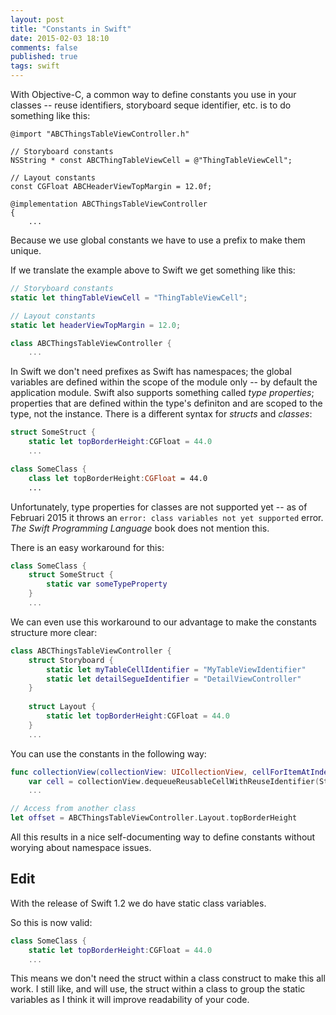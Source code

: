 ```yaml
---
layout: post
title: "Constants in Swift"
date: 2015-02-03 18:10
comments: false
published: true
tags: swift
---
```


With Objective-C, a common way to define constants you use in your classes -- reuse identifiers, storyboard seque identifier, etc. is to do something like this:

``` objc
@import "ABCThingsTableViewController.h"

// Storyboard constants
NSString * const ABCThingTableViewCell = @"ThingTableViewCell";

// Layout constants
const CGFloat ABCHeaderViewTopMargin = 12.0f;

@implementation ABCThingsTableViewController
{
	...
```

Because we use global constants we have to use a prefix to make them unique. 

If we translate the example above to Swift we get something like this:

``` swift
// Storyboard constants
static let thingTableViewCell = "ThingTableViewCell";

// Layout constants
static let headerViewTopMargin = 12.0;

class ABCThingsTableViewController {
	...
```

In Swift we don't need prefixes as Swift has namespaces; the global variables are defined within the scope of the module only -- by default the application module. 
Swift also supports something called _type properties_; properties that are defined within the type's definiton and are scoped to the type, not the instance. There is a different syntax for _structs_ and _classes_:

``` swift 
struct SomeStruct {
	static let topBorderHeight:CGFloat = 44.0
	...

class SomeClass {
	class let topBorderHeight:CGFloat = 44.0
	...
```

Unfortunately, type properties for classes are not supported yet -- as of Februari 2015 it throws an `error: class variables not yet supported` error.  _The Swift Programming Language_ book does not mention this.

There is an easy workaround for this:

``` swift 
class SomeClass {
	struct SomeStruct {
		static var someTypeProperty
	}
	...
```
 
 We can even use this workaround to our advantage to make the constants structure more clear:
 
``` swift 
class ABCThingsTableViewController {
	struct Storyboard {
		static let myTableCellIdentifier = "MyTableViewIdentifier"
		static let detailSegueIdentifier = "DetailViewController"
	}
	
	struct Layout {
		static let topBorderHeight:CGFloat = 44.0
	}
	...
```
 
 You can use the constants in the following way:
 
``` swift 
func collectionView(collectionView: UICollectionView, cellForItemAtIndexPath indexPath: NSIndexPath) -> UICollectionViewCell {
	var cell = collectionView.dequeueReusableCellWithReuseIdentifier(Storyboard.myTableCellIdentifier, forIndexPath: indexPath) 
	...
```
	
	
``` swift 
// Access from another class
let offset = ABCThingsTableViewController.Layout.topBorderHeight
```

All this results in a nice self-documenting way to define constants without worying about namespace issues.


## Edit

With the release of Swift 1.2 we do have static class variables. 

So this is now valid:

``` swift 
class SomeClass {
	static let topBorderHeight:CGFloat = 44.0
	...
```

This means we don't need the struct within a class construct to make this all work. I still like, and will use, the struct within a class to group the 
static variables as I think it will improve readability of your code.
